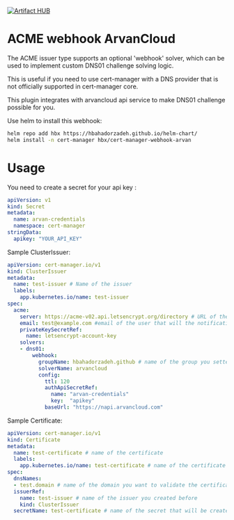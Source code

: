 [![Artifact HUB](https://img.shields.io/endpoint?url=https://artifacthub.io/badge/repository/hbahadorzadeh)](https://artifacthub.io/packages/helm/hbahadorzadeh/cert-manager-webhook-arvan)
# ACME webhook ArvanCloud

The ACME issuer type supports an optional 'webhook' solver, which can be used
to implement custom DNS01 challenge solving logic.

This is useful if you need to use cert-manager with a DNS provider that is not
officially supported in cert-manager core.

This plugin integrates with arvancloud api service to make DNS01 challenge possible for you.

Use helm to install this webhook:
```bash
helm repo add hbx https://hbahadorzadeh.github.io/helm-chart/
helm install -n cert-manager hbx/cert-manager-webhook-arvan
```

# Usage

You need to create a secret for your api key :

```yaml
apiVersion: v1
kind: Secret
metadata:
  name: arvan-credentials
  namespace: cert-manager
stringData:
  apikey: "YOUR_API_KEY"
```

Sample ClusterIssuer:

```yaml
apiVersion: cert-manager.io/v1
kind: ClusterIssuer
metadata:
  name: test-issuer # Name of the issuer
  labels:
    app.kubernetes.io/name: test-issuer
spec:
  acme:
    server: https://acme-v02.api.letsencrypt.org/directory # URL of the server 
    email: test@example.com #email of the user that will the notification about the cert 
    privateKeySecretRef:
      name: letsencrypt-account-key
    solvers:
    - dns01:
        webhook:
          groupName: hbahadorzadeh.github # name of the group you setted at the start of this course
          solverName: arvancloud
          config:
            ttl: 120
            authApiSecretRef: 
              name: "arvan-credentials"
              key:  "apikey"
            baseUrl: "https://napi.arvancloud.com"
```

Sample Certificate:

```yaml
apiVersion: cert-manager.io/v1
kind: Certificate
metadata:
  name: test-certificate # name of the certificate
  labels:
    app.kubernetes.io/name: test-certificate # name of the certificate
spec:
  dnsNames:
  - test.domain # name of the domain you want to validate the certificate
  issuerRef:
    name: test-issuer # name of the issuer you created before
    kind: ClusterIssuer
  secretName: test-certificate # name of the secret that will be created that will contain the certificate
```
